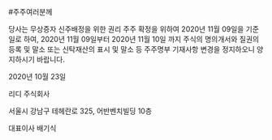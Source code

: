 #주주여러분께

당사는 무상증자 신주배정을 위한 권리 주주 확정을 위하여 2020년 11월 09일을 기준일로 하여, 2020년 11월 09일부터 2020년 11월 10일 까지 주식의 명의개서와 질권의 등록 및 말소 또는 신탁재산의 표시 및 말소 등 주주명부 기재사항 변경을 정지하오니 양지하시기 바랍니다.


2020년 10월 23일



리디 주식회사

서울시 강남구 테헤란로 325, 어반벤치빌딩 10층

대표이사 배기식
